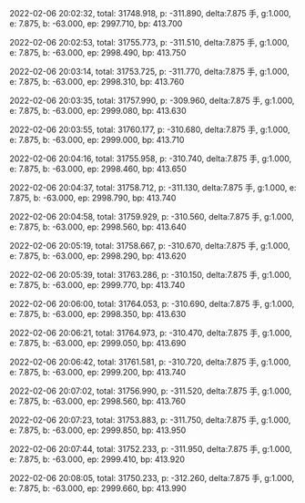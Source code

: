 2022-02-06 20:02:32, total: 31748.918, p: -311.890, delta:7.875 手, g:1.000, e: 7.875, b: -63.000, ep: 2997.710, bp: 413.700

2022-02-06 20:02:53, total: 31755.773, p: -311.510, delta:7.875 手, g:1.000, e: 7.875, b: -63.000, ep: 2998.490, bp: 413.750

2022-02-06 20:03:14, total: 31753.725, p: -311.770, delta:7.875 手, g:1.000, e: 7.875, b: -63.000, ep: 2998.310, bp: 413.760

2022-02-06 20:03:35, total: 31757.990, p: -309.960, delta:7.875 手, g:1.000, e: 7.875, b: -63.000, ep: 2999.080, bp: 413.630

2022-02-06 20:03:55, total: 31760.177, p: -310.680, delta:7.875 手, g:1.000, e: 7.875, b: -63.000, ep: 2999.000, bp: 413.710

2022-02-06 20:04:16, total: 31755.958, p: -310.740, delta:7.875 手, g:1.000, e: 7.875, b: -63.000, ep: 2998.460, bp: 413.650

2022-02-06 20:04:37, total: 31758.712, p: -311.130, delta:7.875 手, g:1.000, e: 7.875, b: -63.000, ep: 2998.790, bp: 413.740

2022-02-06 20:04:58, total: 31759.929, p: -310.560, delta:7.875 手, g:1.000, e: 7.875, b: -63.000, ep: 2998.560, bp: 413.640

2022-02-06 20:05:19, total: 31758.667, p: -310.670, delta:7.875 手, g:1.000, e: 7.875, b: -63.000, ep: 2998.290, bp: 413.620

2022-02-06 20:05:39, total: 31763.286, p: -310.150, delta:7.875 手, g:1.000, e: 7.875, b: -63.000, ep: 2999.770, bp: 413.740

2022-02-06 20:06:00, total: 31764.053, p: -310.690, delta:7.875 手, g:1.000, e: 7.875, b: -63.000, ep: 2998.350, bp: 413.630

2022-02-06 20:06:21, total: 31764.973, p: -310.470, delta:7.875 手, g:1.000, e: 7.875, b: -63.000, ep: 2999.050, bp: 413.690

2022-02-06 20:06:42, total: 31761.581, p: -310.720, delta:7.875 手, g:1.000, e: 7.875, b: -63.000, ep: 2999.200, bp: 413.740

2022-02-06 20:07:02, total: 31756.990, p: -311.520, delta:7.875 手, g:1.000, e: 7.875, b: -63.000, ep: 2998.560, bp: 413.760

2022-02-06 20:07:23, total: 31753.883, p: -311.750, delta:7.875 手, g:1.000, e: 7.875, b: -63.000, ep: 2999.850, bp: 413.950

2022-02-06 20:07:44, total: 31752.233, p: -311.950, delta:7.875 手, g:1.000, e: 7.875, b: -63.000, ep: 2999.410, bp: 413.920

2022-02-06 20:08:05, total: 31750.233, p: -312.260, delta:7.875 手, g:1.000, e: 7.875, b: -63.000, ep: 2999.660, bp: 413.990